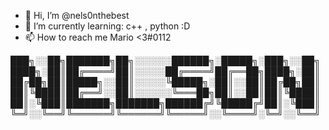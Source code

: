 - 👋 Hi, I’m @nels0nthebest
- 🌱 I’m currently learning: c++ , python :D
- 📫 How to reach me Mario <3#0112
                                                                                                              
███╗░░██╗███████╗██╗░░░░░░██████╗░█████╗░███╗░░██╗
████╗░██║██╔════╝██║░░░░░██╔════╝██╔══██╗████╗░██║
██╔██╗██║█████╗░░██║░░░░░╚█████╗░██║░░██║██╔██╗██║
██║╚████║██╔══╝░░██║░░░░░░╚═══██╗██║░░██║██║╚████║
██║░╚███║███████╗███████╗██████╔╝╚█████╔╝██║░╚███║
╚═╝░░╚══╝╚══════╝╚══════╝╚═════╝░░╚════╝░╚═╝░░╚══╝
